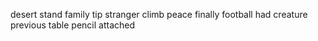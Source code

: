 desert stand family tip stranger climb peace finally football had creature previous table pencil attached
